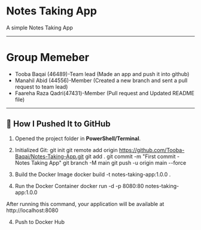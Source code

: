 # Notes Taking App

A simple Notes Taking App 

---

# Group Memeber
 - Tooba Baqai (46489)-Team lead (Made an app and push it into github)
 - Manahil Abid (44556)-Member (Created a new branch and sent a pull request to team lead)
 - Faareha Raza Qadri(47431)-Member (Pull request and Updated README file)

---

## 📌 How I Pushed It to GitHub
1. Opened the project folder in **PowerShell/Terminal**.  
2. Initialized Git:
   git init
   git remote add origin https://github.com/Tooba-Baqai/Notes-Taking-App.git
   git add .
   git commit -m "First commit - Notes Taking App"
   git branch -M main
   git push -u origin main --force

1. Build the Docker Image
docker build -t notes-taking-app:1.0.0 .

2. Run the Docker Container
docker run -d -p 8080:80 notes-taking-app:1.0.0

After running this command, your application will be available at http://localhost:8080

4. Push to Docker Hub

